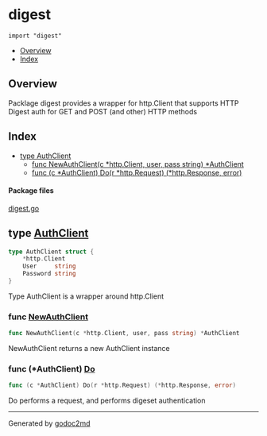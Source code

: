 

# digest
`import "digest"`

* [Overview](#pkg-overview)
* [Index](#pkg-index)

## <a name="pkg-overview">Overview</a>
Packlage digest provides a wrapper for http.Client that supports HTTP Digest
auth for GET and POST (and other) HTTP methods




## <a name="pkg-index">Index</a>
* [type AuthClient](#AuthClient)
  * [func NewAuthClient(c *http.Client, user, pass string) *AuthClient](#NewAuthClient)
  * [func (c *AuthClient) Do(r *http.Request) (*http.Response, error)](#AuthClient.Do)


#### <a name="pkg-files">Package files</a>
[digest.go](/src/digest/digest.go) 






## <a name="AuthClient">type</a> [AuthClient](/src/target/digest.go?s=303:377#L6)
``` go
type AuthClient struct {
    *http.Client
    User     string
    Password string
}
```
Type AuthClient is a wrapper around http.Client







### <a name="NewAuthClient">func</a> [NewAuthClient](/src/target/digest.go?s=430:495#L13)
``` go
func NewAuthClient(c *http.Client, user, pass string) *AuthClient
```
NewAuthClient returns a new AuthClient instance





### <a name="AuthClient.Do">func</a> (\*AuthClient) [Do](/src/target/digest.go?s=623:687#L20)
``` go
func (c *AuthClient) Do(r *http.Request) (*http.Response, error)
```
Do performs a request, and performs digeset authentication








- - -
Generated by [godoc2md](http://godoc.org/github.com/davecheney/godoc2md)
